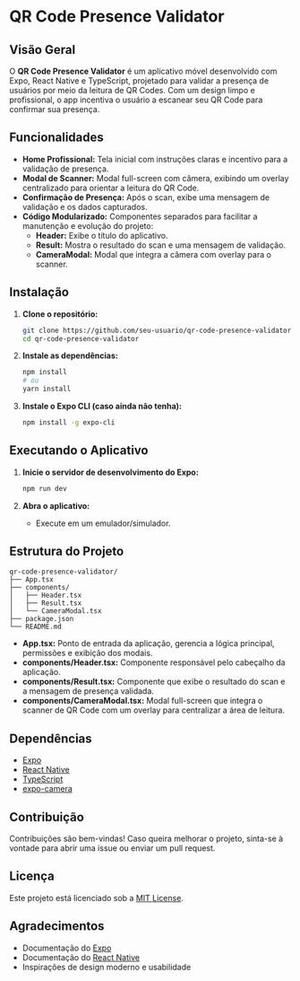 # QR Code Presence Validator

## Visão Geral

O **QR Code Presence Validator** é um aplicativo móvel desenvolvido com Expo, React Native e TypeScript, projetado para validar a presença de usuários por meio da leitura de QR Codes. Com um design limpo e profissional, o app incentiva o usuário a escanear seu QR Code para confirmar sua presença.

## Funcionalidades

- **Home Profissional:** Tela inicial com instruções claras e incentivo para a validação de presença.
- **Modal de Scanner:** Modal full-screen com câmera, exibindo um overlay centralizado para orientar a leitura do QR Code.
- **Confirmação de Presença:** Após o scan, exibe uma mensagem de validação e os dados capturados.
- **Código Modularizado:** Componentes separados para facilitar a manutenção e evolução do projeto:
  - **Header:** Exibe o título do aplicativo.
  - **Result:** Mostra o resultado do scan e uma mensagem de validação.
  - **CameraModal:** Modal que integra a câmera com overlay para o scanner.

## Instalação

1. **Clone o repositório:**

   ```bash
   git clone https://github.com/seu-usuario/qr-code-presence-validator.git
   cd qr-code-presence-validator
   ```

2. **Instale as dependências:**

   ```bash
   npm install
   # ou
   yarn install
   ```

3. **Instale o Expo CLI (caso ainda não tenha):**

   ```bash
   npm install -g expo-cli
   ```

## Executando o Aplicativo

1. **Inicie o servidor de desenvolvimento do Expo:**

   ```bash
   npm run dev
   ```

2. **Abra o aplicativo:**
   - Execute em um emulador/simulador.

## Estrutura do Projeto

```
qr-code-presence-validator/
├── App.tsx
├── components/
│   ├── Header.tsx
│   ├── Result.tsx
│   └── CameraModal.tsx
├── package.json
└── README.md
```

- **App.tsx:** Ponto de entrada da aplicação, gerencia a lógica principal, permissões e exibição dos modais.
- **components/Header.tsx:** Componente responsável pelo cabeçalho da aplicação.
- **components/Result.tsx:** Componente que exibe o resultado do scan e a mensagem de presença validada.
- **components/CameraModal.tsx:** Modal full-screen que integra o scanner de QR Code com um overlay para centralizar a área de leitura.

## Dependências

- [Expo](https://expo.dev/)
- [React Native](https://reactnative.dev/)
- [TypeScript](https://www.typescriptlang.org/)
- [expo-camera](https://docs.expo.dev/versions/latest/sdk/camera/)

## Contribuição

Contribuições são bem-vindas! Caso queira melhorar o projeto, sinta-se à vontade para abrir uma issue ou enviar um pull request.

## Licença

Este projeto está licenciado sob a [MIT License](LICENSE).

## Agradecimentos

- Documentação do [Expo](https://docs.expo.dev/)
- Documentação do [React Native](https://reactnative.dev/)
- Inspirações de design moderno e usabilidade
```
